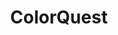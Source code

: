 ---
order: 3
title: ColorQuest
description: ColorQuest is an engaging web project aimed at enhancing user interaction through color-based games. Developed with HTML, CSS, and JavaScript, it provides a fun and educational experience for users.
live: https://pgmgent-atwork2.github.io/project-1-workshop-start-2-code-colorquest-benoit-justin/
repo: https://github.com/pgmgent-atwork2/project-1-workshop-start-2-code-colorquest-benoit-justin
projectTags:
    - HTML
    - CSS
    - JavaScript
thumbnail: colorquest.webp
---